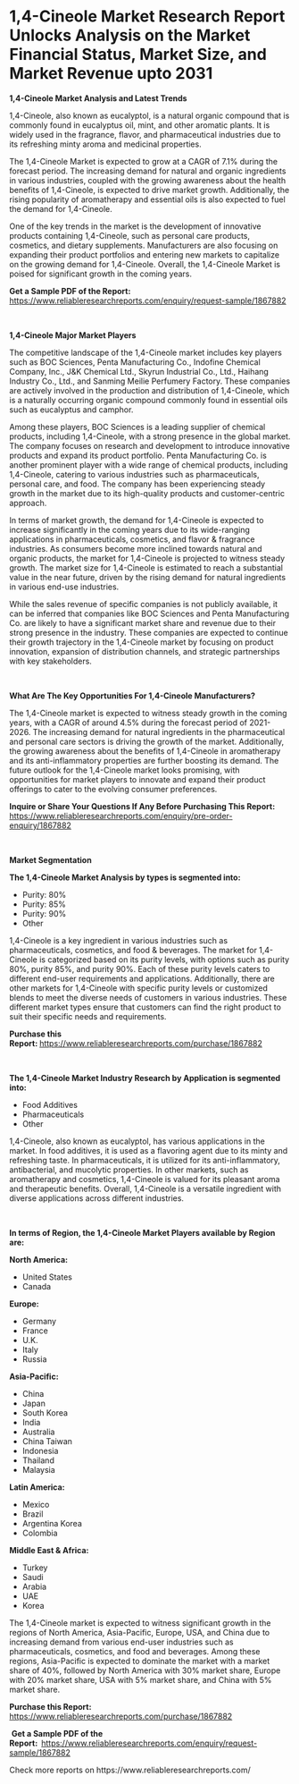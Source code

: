 <p><h1>1,4-Cineole Market Research Report Unlocks Analysis on the Market Financial Status, Market Size, and Market Revenue upto 2031</h1></p><p><strong>1,4-Cineole Market Analysis and Latest Trends</strong></p>
<p><p>1,4-Cineole, also known as eucalyptol, is a natural organic compound that is commonly found in eucalyptus oil, mint, and other aromatic plants. It is widely used in the fragrance, flavor, and pharmaceutical industries due to its refreshing minty aroma and medicinal properties.</p><p>The 1,4-Cineole Market is expected to grow at a CAGR of 7.1% during the forecast period. The increasing demand for natural and organic ingredients in various industries, coupled with the growing awareness about the health benefits of 1,4-Cineole, is expected to drive market growth. Additionally, the rising popularity of aromatherapy and essential oils is also expected to fuel the demand for 1,4-Cineole.</p><p>One of the key trends in the market is the development of innovative products containing 1,4-Cineole, such as personal care products, cosmetics, and dietary supplements. Manufacturers are also focusing on expanding their product portfolios and entering new markets to capitalize on the growing demand for 1,4-Cineole. Overall, the 1,4-Cineole Market is poised for significant growth in the coming years.</p></p>
<p><strong>Get a Sample PDF of the Report:&nbsp;</strong> <a href="https://www.reliableresearchreports.com/enquiry/request-sample/1867882">https://www.reliableresearchreports.com/enquiry/request-sample/1867882</a></p>
<p>&nbsp;</p>
<p><strong>1,4-Cineole Major Market Players</strong></p>
<p><p>The competitive landscape of the 1,4-Cineole market includes key players such as BOC Sciences, Penta Manufacturing Co., Indofine Chemical Company, Inc., J&K Chemical Ltd., Skyrun Industrial Co., Ltd., Haihang Industry Co., Ltd., and Sanming Meilie Perfumery Factory. These companies are actively involved in the production and distribution of 1,4-Cineole, which is a naturally occurring organic compound commonly found in essential oils such as eucalyptus and camphor.</p><p>Among these players, BOC Sciences is a leading supplier of chemical products, including 1,4-Cineole, with a strong presence in the global market. The company focuses on research and development to introduce innovative products and expand its product portfolio. Penta Manufacturing Co. is another prominent player with a wide range of chemical products, including 1,4-Cineole, catering to various industries such as pharmaceuticals, personal care, and food. The company has been experiencing steady growth in the market due to its high-quality products and customer-centric approach.</p><p>In terms of market growth, the demand for 1,4-Cineole is expected to increase significantly in the coming years due to its wide-ranging applications in pharmaceuticals, cosmetics, and flavor & fragrance industries. As consumers become more inclined towards natural and organic products, the market for 1,4-Cineole is projected to witness steady growth. The market size for 1,4-Cineole is estimated to reach a substantial value in the near future, driven by the rising demand for natural ingredients in various end-use industries.</p><p>While the sales revenue of specific companies is not publicly available, it can be inferred that companies like BOC Sciences and Penta Manufacturing Co. are likely to have a significant market share and revenue due to their strong presence in the industry. These companies are expected to continue their growth trajectory in the 1,4-Cineole market by focusing on product innovation, expansion of distribution channels, and strategic partnerships with key stakeholders.</p></p>
<p>&nbsp;</p>
<p><strong>What Are The Key Opportunities For 1,4-Cineole Manufacturers?</strong></p>
<p><p>The 1,4-Cineole market is expected to witness steady growth in the coming years, with a CAGR of around 4.5% during the forecast period of 2021-2026. The increasing demand for natural ingredients in the pharmaceutical and personal care sectors is driving the growth of the market. Additionally, the growing awareness about the benefits of 1,4-Cineole in aromatherapy and its anti-inflammatory properties are further boosting its demand. The future outlook for the 1,4-Cineole market looks promising, with opportunities for market players to innovate and expand their product offerings to cater to the evolving consumer preferences.</p></p>
<p><strong>Inquire or Share Your Questions If Any Before Purchasing This Report:</strong> <a href="https://www.reliableresearchreports.com/enquiry/pre-order-enquiry/1867882">https://www.reliableresearchreports.com/enquiry/pre-order-enquiry/1867882</a></p>
<p>&nbsp;</p>
<p><strong>Market Segmentation</strong></p>
<p><strong>The 1,4-Cineole Market Analysis by types is segmented into:</strong></p>
<p><ul><li>Purity: 80%</li><li>Purity: 85%</li><li>Purity: 90%</li><li>Other</li></ul></p>
<p><p>1,4-Cineole is a key ingredient in various industries such as pharmaceuticals, cosmetics, and food & beverages. The market for 1,4-Cineole is categorized based on its purity levels, with options such as purity 80%, purity 85%, and purity 90%. Each of these purity levels caters to different end-user requirements and applications. Additionally, there are other markets for 1,4-Cineole with specific purity levels or customized blends to meet the diverse needs of customers in various industries. These different market types ensure that customers can find the right product to suit their specific needs and requirements.</p></p>
<p><strong>Purchase this Report:&nbsp;</strong><a href="https://www.reliableresearchreports.com/purchase/1867882">https://www.reliableresearchreports.com/purchase/1867882</a></p>
<p>&nbsp;</p>
<p><strong>The 1,4-Cineole Market Industry Research by Application is segmented into:</strong></p>
<p><ul><li>Food Additives</li><li>Pharmaceuticals</li><li>Other</li></ul></p>
<p><p>1,4-Cineole, also known as eucalyptol, has various applications in the market. In food additives, it is used as a flavoring agent due to its minty and refreshing taste. In pharmaceuticals, it is utilized for its anti-inflammatory, antibacterial, and mucolytic properties. In other markets, such as aromatherapy and cosmetics, 1,4-Cineole is valued for its pleasant aroma and therapeutic benefits. Overall, 1,4-Cineole is a versatile ingredient with diverse applications across different industries.</p></p>
<p>&nbsp;</p>
<p><strong>In terms of Region, the 1,4-Cineole Market Players available by Region are:</strong></p>
<p>
    <p> <strong> North America: </strong>
        <ul>
            <li>United States</li>
            <li>Canada</li>
        </ul>
        </p> 
    <p> <strong> Europe: </strong>
        <ul>
            <li>Germany</li>
            <li>France</li>
            <li>U.K.</li>
            <li>Italy</li>
            <li>Russia</li>
        </ul>
        </p> 
    <p> <strong> Asia-Pacific: </strong>
        <ul>
            <li>China</li>
            <li>Japan</li>
            <li>South Korea</li>
            <li>India</li>
            <li>Australia</li>
            <li>China Taiwan</li>
            <li>Indonesia</li>
            <li>Thailand</li>
            <li>Malaysia</li>
        </ul>
        </p> 
    <p> <strong> Latin America: </strong>
        <ul>
            <li>Mexico</li>
            <li>Brazil</li>
            <li>Argentina Korea</li>
            <li>Colombia</li>
        </ul>
        </p> 
    <p> <strong> Middle East & Africa: </strong>
        <ul>
            <li>Turkey</li>
            <li>Saudi</li>
            <li>Arabia</li>
            <li>UAE</li>
            <li>Korea</li>
        </ul>
    </p>
    </p>
<p><p>The 1,4-Cineole market is expected to witness significant growth in the regions of North America, Asia-Pacific, Europe, USA, and China due to increasing demand from various end-user industries such as pharmaceuticals, cosmetics, and food and beverages. Among these regions, Asia-Pacific is expected to dominate the market with a market share of 40%, followed by North America with 30% market share, Europe with 20% market share, USA with 5% market share, and China with 5% market share.</p></p>
<p><strong>Purchase this Report: </strong><a href="https://www.reliableresearchreports.com/purchase/1867882">https://www.reliableresearchreports.com/purchase/1867882</a></p>
<p>&nbsp;<strong>Get a Sample PDF of the Report:&nbsp;&nbsp;</strong><a href="https://www.reliableresearchreports.com/enquiry/request-sample/1867882">https://www.reliableresearchreports.com/enquiry/request-sample/1867882</a></p>
<p><strong></strong></p>
<p>Check more reports on https://www.reliableresearchreports.com/</p>